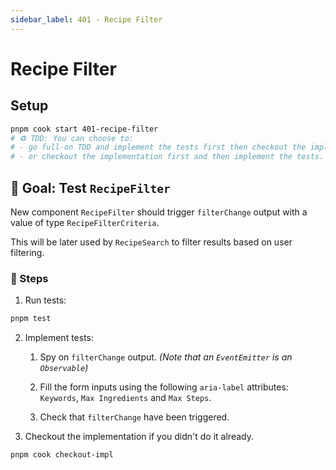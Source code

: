 ```yaml
---
sidebar_label: 401 - Recipe Filter
---
```


# Recipe Filter

## Setup

```sh
pnpm cook start 401-recipe-filter
# ♻️ TDD: You can choose to:
# - go full-on TDD and implement the tests first then checkout the implementation later,
# - or checkout the implementation first and then implement the tests.
```

## 🎯 Goal: Test `RecipeFilter`

New component `RecipeFilter` should trigger `filterChange` output with a value of type `RecipeFilterCriteria`.

This will be later used by `RecipeSearch` to filter results based on user filtering.

### 📝 Steps

1. Run tests:

```sh
pnpm test
```

2. Implement tests:

   1. Spy on `filterChange` output. _(Note that an `EventEmitter` is an `Observable`)_

   2. Fill the form inputs using the following `aria-label` attributes: `Keywords`, `Max Ingredients` and `Max Steps`.

   3. Check that `filterChange` have been triggered.

3. Checkout the implementation if you didn't do it already.

```sh
pnpm cook checkout-impl
```
